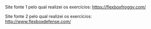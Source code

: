 Site fonte 1 pelo qual realizei os exercícios: https://flexboxfroggy.com/

Site fonte 2 pelo qual realizei os exercícios: http://www.flexboxdefense.com/

